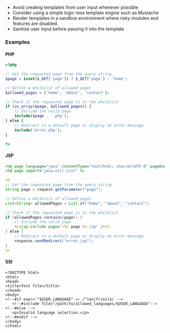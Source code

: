 - Avoid creating templates from user input whenever possible
- Consider using a simple logic-less template engine such as Mustache 
- Render templates in a sandbox environment where risky modules and features are disabled.
- Sanitize user input before passing it into the template

### Examples

#### PHP

```php
<?php

// Get the requested page from the query string
$page = isset($_GET['page']) ? $_GET['page'] : 'home';

// Define a whitelist of allowed pages
$allowed_pages = ['home', 'about', 'contact'];

// Check if the requested page is in the whitelist
if (in_array($page, $allowed_pages)) {
    // Include the valid page
    include($page . '.php');
} else {
    // Redirect to a default page or display an error message
    include('error.php');
}

?>
```

#### JSP

```jsp
<%@ page language="java" contentType="text/html; charset=UTF-8" pageEncoding="UTF-8"%>
<%@ page import="java.util.List" %>

<%
// Get the requested page from the query string
String page = request.getParameter("page");

// Define a whitelist of allowed pages
List<String> allowedPages = List.of("home", "about", "contact");

// Check if the requested page is in the whitelist
if (allowedPages.contains(page)) {
    // Include the valid page
    %><jsp:include page="<%= page %>.jsp" /><%
} else {
    // Redirect to a default page or display an error message
    response.sendRedirect("error.jsp");
}
%>
```

#### SSI

```ssi
<!DOCTYPE html>
<html>
<head>
<title>Test file</title>
</head>
<body>
<!--#if expr='"$USER_LANGUAGE" =~ /^(en|fr|es)$/ -->
   <!--#include file="/path/to/allowed_languages/$USER_LANGUAGE"-->
<!--#else -->
   <p>Invalid language selection.</p>
<!--#endif -->
</body>
</html>
```